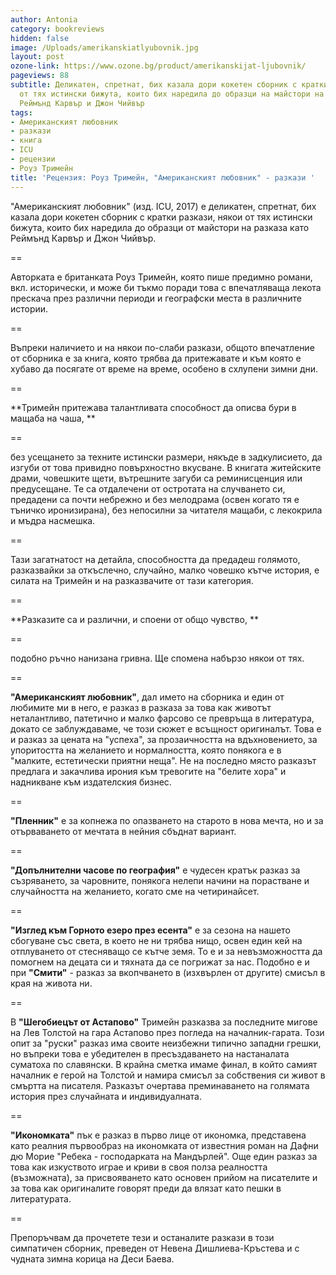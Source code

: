 ```yaml
---
author: Antonia
category: bookreviews
hidden: false
image: /Uploads/amerikanskiatlyubovnik.jpg
layout: post
ozone-link: https://www.ozone.bg/product/amerikanskijat-ljubovnik/
pageviews: 88
subtitle: Деликатен, спретнат, бих казала дори кокетен сборник с кратки разкази, някои
  от тях истински бижута, които бих наредила до образци на майстори на разказа като
  Реймънд Карвър и Джон Чийвър
tags:
- Американският любовник
- разкази
- книга
- ICU
- рецензии
- Роуз Тримейн
title: 'Рецензия: Роуз Тримейн, "Американският любовник" - разкази '
---
```


"Американският любовник" (изд. ICU, 2017) е деликатен, спретнат, бих казала дори кокетен сборник с кратки разкази, някои от тях истински бижута, които бих наредила до образци от майстори на разказа като Реймънд Карвър и Джон Чийвър. 

\==

Авторката е британката Роуз Тримейн, която пише предимно романи, вкл. исторически, и може би тъкмо поради това с впечатляваща лекота прескача през различни периоди и географски места в различните истории.

\==

Въпреки наличието и на някои по-слаби разкази, общото впечатление от сборника е за книга, която трябва да притежавате и към която е хубаво да посягате от време на време, особено в схлупени зимни дни. 

\==

**Тримейн притежава талантливата способност да описва бури в мащаба на чаша, **

\==

без усещането за техните истински размери, някъде в задкулисието, да изгуби от това привидно повърхностно вкусване. В книгата житейските драми, човешките щети, вътрешните загуби са реминисценция или предусещане. Те са отдалечени от остротата на случването си, предадени са почти небрежно и без мелодрама (освен когато тя е тъничко иронизирана), без непосилни за читателя мащаби, с лекокрила и мъдра насмешка. 

\==

Тази загатнатост на детайла, способността да предадеш голямото, разказвайки за откъслечно, случайно, малко човешко кътче история, е силата на Тримейн и на разказвачите от тази категория. 

\==

**Разказите са и различни, и споени от общо чувство, **

\==

подобно ръчно нанизана гривна. Ще спомена набързо някои от тях. 

\==

**"Американският любовник"**, дал името на сборника и един от любимите ми в него, е разказ в разказа за това как животът неталантливо, патетично и малко фарсово се превръща в литература, докато се заблуждаваме, че този сюжет е всъщност оригиналът. Това е и разказ за цената на "успеха", за прозаичността на вдъхновението, за упоритостта на желанието и нормалността, която понякога е в "малките, естетически приятни неща". Не на последно място разказът предлага и закачлива ирония към тревогите на "белите хора" и надникване към издателския бизнес. 

\==

**"Пленник"** е за копнежа по опазването на старото в нова мечта, но и за отърваването от мечтата в нейния сбъднат вариант.

\==

**"Допълнителни часове по география"** е чудесен кратък разказ за съзряването, за чаровните, понякога нелепи начини на порастване и случайността на желанието, когато сме на четиринайсет. 

\==

**"Изглед към Горното езеро през есента"** е за сезона на нашето сбогуване със света, в което не ни трябва нищо, освен един кей на отплуването от стесняващо се кътче земя. То е и за невъзможността да помогнем на децата си и тяхната да се погрижат за нас. Подобно е и при **"Смити"** - разказ за вкопчването в (изхвърлен от другите) смисъл в края на живота ни. 

\==

В **"Шегобиецът от Астапово"** Тримейн разказва за последните мигове на Лев Толстой на гара Астапово през погледа на началник-гарата. Този опит за "руски" разказ има своите неизбежни типично западни грешки, но въпреки това е убедителен в пресъздаването на настаналата суматоха по славянски. В крайна сметка имаме финал, в който самият началник е герой на Толстой и намира смисъл за собствения си живот в смъртта на писателя. Разказът очертава преминаването на голямата история през случайната и индивидуалната.

\==

**"Икономката"** пък е разказ в първо лице от икономка, представена като реалния първообраз на икономката от известния роман на Дафни дю Морие "Ребека - господарката на Мандърлей". Още един разказ за това как изкуството играе и криви в своя полза реалността (възможната), за присвояването като основен прийом на писателите и за това как оригиналите говорят преди да влязат като пешки в литературата.  

\==

Препоръчвам да прочетете тези и останалите разкази в този симпатичен сборник, преведен от Невена Дишлиева-Кръстева и с чудната зимна корица на Деси Баева.